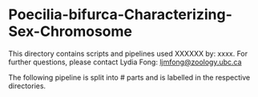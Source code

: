 # Poecilia-bifurca-Characterizing-Sex-Chromosome

This directory contains scripts and pipelines used XXXXXX by: xxxx. For further questions, please contact Lydia Fong: ljmfong@zoology.ubc.ca

The following pipeline is split into # parts and is labelled in the respective directories.

